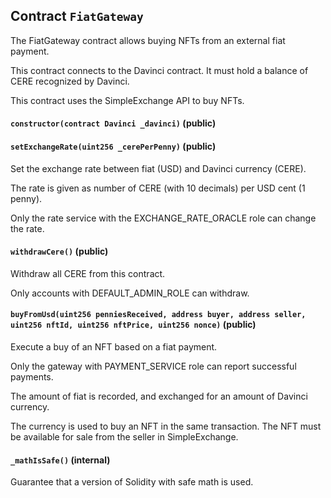 ## Contract `FiatGateway`

The FiatGateway contract allows buying NFTs from an external fiat payment.

This contract connects to the Davinci contract.
It must hold a balance of CERE recognized by Davinci.

This contract uses the SimpleExchange API to buy NFTs.




#### `constructor(contract Davinci _davinci)` (public)





#### `setExchangeRate(uint256 _cerePerPenny)` (public)

Set the exchange rate between fiat (USD) and Davinci currency (CERE).

The rate is given as number of CERE (with 10 decimals) per USD cent (1 penny).

Only the rate service with the EXCHANGE_RATE_ORACLE role can change the rate.



#### `withdrawCere()` (public)

Withdraw all CERE from this contract.

Only accounts with DEFAULT_ADMIN_ROLE can withdraw.



#### `buyFromUsd(uint256 penniesReceived, address buyer, address seller, uint256 nftId, uint256 nftPrice, uint256 nonce)` (public)

Execute a buy of an NFT based on a fiat payment.

Only the gateway with PAYMENT_SERVICE role can report successful payments.

The amount of fiat is recorded, and exchanged for an amount of Davinci currency.

The currency is used to buy an NFT in the same transaction. The NFT must be available for sale from the seller in SimpleExchange.



#### `_mathIsSafe()` (internal)

Guarantee that a version of Solidity with safe math is used.




